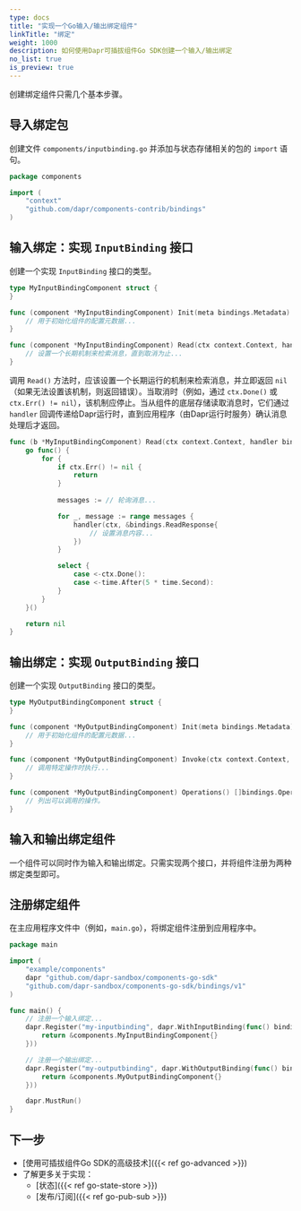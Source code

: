 ```yaml
---
type: docs
title: "实现一个Go输入/输出绑定组件"
linkTitle: "绑定"
weight: 1000
description: 如何使用Dapr可插拔组件Go SDK创建一个输入/输出绑定
no_list: true
is_preview: true
---
```


创建绑定组件只需几个基本步骤。

## 导入绑定包

创建文件 `components/inputbinding.go` 并添加与状态存储相关的包的 `import` 语句。

```go
package components

import (
	"context"
	"github.com/dapr/components-contrib/bindings"
)
```

## 输入绑定：实现 `InputBinding` 接口

创建一个实现 `InputBinding` 接口的类型。

```go
type MyInputBindingComponent struct {
}

func (component *MyInputBindingComponent) Init(meta bindings.Metadata) error {
	// 用于初始化组件的配置元数据...
}

func (component *MyInputBindingComponent) Read(ctx context.Context, handler bindings.Handler) error {
	// 设置一个长期机制来检索消息，直到取消为止...
}
```

调用 `Read()` 方法时，应该设置一个长期运行的机制来检索消息，并立即返回 `nil`（如果无法设置该机制，则返回错误）。当取消时（例如，通过 `ctx.Done()` 或 `ctx.Err() != nil`），该机制应停止。当从组件的底层存储读取消息时，它们通过 `handler` 回调传递给Dapr运行时，直到应用程序（由Dapr运行时服务）确认消息处理后才返回。

```go
func (b *MyInputBindingComponent) Read(ctx context.Context, handler bindings.Handler) error {
	go func() {
		for {
			if ctx.Err() != nil {
				return
			}
	
			messages := // 轮询消息...

            for _, message := range messages {
                handler(ctx, &bindings.ReadResponse{
                    // 设置消息内容...
                })
            }

			select {
				case <-ctx.Done():
				case <-time.After(5 * time.Second):
			} 
		}
	}()

	return nil
}
```

## 输出绑定：实现 `OutputBinding` 接口

创建一个实现 `OutputBinding` 接口的类型。

```go
type MyOutputBindingComponent struct {
}

func (component *MyOutputBindingComponent) Init(meta bindings.Metadata) error {
	// 用于初始化组件的配置元数据...
}

func (component *MyOutputBindingComponent) Invoke(ctx context.Context, req *bindings.InvokeRequest) (*bindings.InvokeResponse, error) {
	// 调用特定操作时执行...
}

func (component *MyOutputBindingComponent) Operations() []bindings.OperationKind {
	// 列出可以调用的操作。
}
```

## 输入和输出绑定组件

一个组件可以同时作为输入和输出绑定。只需实现两个接口，并将组件注册为两种绑定类型即可。

## 注册绑定组件

在主应用程序文件中（例如，`main.go`），将绑定组件注册到应用程序中。

```go
package main

import (
	"example/components"
	dapr "github.com/dapr-sandbox/components-go-sdk"
	"github.com/dapr-sandbox/components-go-sdk/bindings/v1"
)

func main() {
	// 注册一个输入绑定...
	dapr.Register("my-inputbinding", dapr.WithInputBinding(func() bindings.InputBinding {
		return &components.MyInputBindingComponent{}
	}))

	// 注册一个输出绑定...
	dapr.Register("my-outputbinding", dapr.WithOutputBinding(func() bindings.OutputBinding {
		return &components.MyOutputBindingComponent{}
	}))

	dapr.MustRun()
}
```

## 下一步
- [使用可插拔组件Go SDK的高级技术]({{< ref go-advanced >}})
- 了解更多关于实现：
  - [状态]({{< ref go-state-store >}})
  - [发布/订阅]({{< ref go-pub-sub >}})
